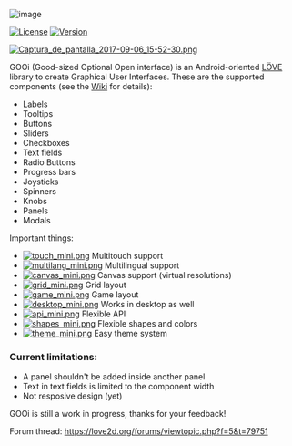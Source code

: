 ![image](https://s9.postimg.org/be956a3j3/logo_gooi_0.0.4.png)

[![License](http://img.shields.io/:license-MIT-blue.svg)](https://github.com/tavuntu/gooi/blob/master/LICENSE.md)
[![Version](http://img.shields.io/:version-0.0.4-blue.svg)](https://github.com/tavuntu/gooi/wiki/Change-Log#002)

[![Captura_de_pantalla_2017-09-06_15-52-30.png](https://s26.postimg.org/alszn47yx/Captura_de_pantalla_2017-09-06_15-52-30.png)](https://postimg.org/image/5zwvermfp/)

GOOi (Good-sized Optional Open interface) is an Android-oriented [LÖVE](https://love2d.org/) library to create Graphical User Interfaces. These are the supported components (see the [Wiki](https://github.com/tavuntu/gooi/wiki) for details):

* Labels
* Tooltips
* Buttons
* Sliders
* Checkboxes
* Text fields
* Radio Buttons
* Progress bars
* Joysticks
* Spinners
* Knobs
* Panels
* Modals

Important things:

* [![touch_mini.png](https://s11.postimg.org/jyptsc1z7/touch_mini.png)](https://postimg.org/image/j971fz1fj/) Multitouch support
* [![multilang_mini.png](https://s17.postimg.org/gs69hvsdr/multilang_mini.png)](https://postimg.org/image/yi7y2x5yj/) Multilingual support
* [![canvas_mini.png](https://s22.postimg.org/mfctkzoy9/canvas_mini.png)](https://postimg.org/image/64cpoocgd/) Canvas support (virtual resolutions)
* [![grid_mini.png](https://s11.postimg.org/ndbg9r3k3/grid_mini.png)](https://postimg.org/image/rz7ki3p33/) Grid layout 
* [![game_mini.png](https://s13.postimg.org/4df2wj48n/game_mini.png)](https://postimg.org/image/kbnsmnygj/) Game layout
* [![desktop_mini.png](https://s15.postimg.org/7k03xbsiz/desktop_mini.png)](https://postimg.org/image/kbea3u2av/) Works in desktop as well
* [![api_mini.png](https://s11.postimg.org/qmudcpq83/api_mini.png)](https://postimg.org/image/99k2xuuwv/) Flexible API
* [![shapes_mini.png](https://s13.postimg.org/4oi73j13b/shapes_mini.png)](https://postimg.org/image/gqdkxoabn/) Flexible shapes and colors
* [![theme_mini.png](https://s3.postimg.org/3kob6oir7/theme_mini.png)](https://postimg.org/image/vkseqym7j/) Easy theme system

### Current limitations:

* A panel shouldn't be added inside another panel
* Text in text fields is limited to the component width
* Not resposive design (yet)

GOOi is still a work in progress, thanks for your feedback!

Forum thread: https://love2d.org/forums/viewtopic.php?f=5&t=79751
